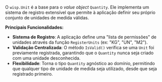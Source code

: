 O `wisp.Unit` é a base para o *value object* `Quantity`. Ele implementa um sistema de registro extensível que permite à aplicação definir seu próprio conjunto de unidades de medida válidas.

**Principais Funcionalidades:**

* **Sistema de Registro**: A aplicação define uma "lista de permissões" de unidades através da função `RegisterUnits` (ex: "KG", "UN", "M2").
* **Validação Centralizada**: O método `IsValid()` verifica se uma `Unit` foi previamente registrada, garantindo que o `Quantity` nunca seja criado com uma unidade desconhecida.
* **Flexibilidade**: Torna o tipo `Quantity` agnóstico ao domínio, permitindo que qualquer tipo de unidade de medida seja utilizado, desde que seja registrado primeiro.
